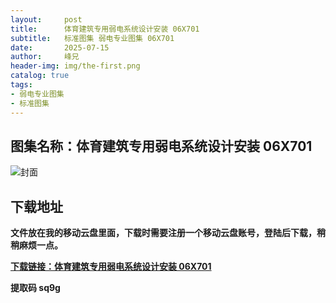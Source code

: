 ```yaml
---
layout:     post
title:      体育建筑专用弱电系统设计安装 06X701
subtitle:   标准图集 弱电专业图集 06X701
date:       2025-07-15
author:     峰兄
header-img: img/the-first.png
catalog: true
tags:
- 弱电专业图集
- 标准图集
---
```

## 图集名称：体育建筑专用弱电系统设计安装 06X701
![封面](https://pic1.imgdb.cn/item/6875acf358cb8da5c8ae2f19.webp)


## 下载地址 ##
**文件放在我的移动云盘里面，下载时需要注册一个移动云盘账号，登陆后下载，稍稍麻烦一点。**  
  
[**下载链接：体育建筑专用弱电系统设计安装 06X701**](https://caiyun.139.com/w/i/2oxwB6Sj6Cick)


**提取码 sq9g**

